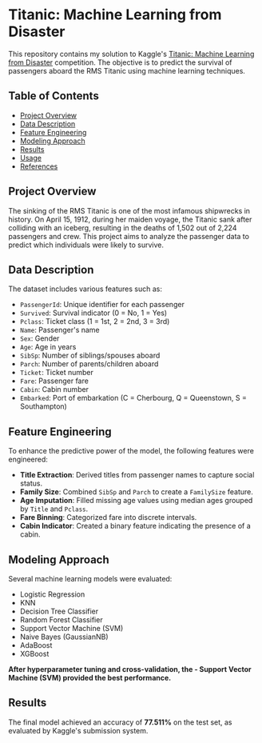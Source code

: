 # Titanic: Machine Learning from Disaster

This repository contains my solution to Kaggle's [Titanic: Machine Learning from Disaster](https://www.kaggle.com/competitions/titanic) competition. The objective is to predict the survival of passengers aboard the RMS Titanic using machine learning techniques.

## Table of Contents

- [Project Overview](#project-overview)
- [Data Description](#data-description)
- [Feature Engineering](#feature-engineering)
- [Modeling Approach](#modeling-approach)
- [Results](#results)
- [Usage](#usage)
- [References](#references)

## Project Overview

The sinking of the RMS Titanic is one of the most infamous shipwrecks in history. On April 15, 1912, during her maiden voyage, the Titanic sank after colliding with an iceberg, resulting in the deaths of 1,502 out of 2,224 passengers and crew. This project aims to analyze the passenger data to predict which individuals were likely to survive.

## Data Description

The dataset includes various features such as:

- `PassengerId`: Unique identifier for each passenger
- `Survived`: Survival indicator (0 = No, 1 = Yes)
- `Pclass`: Ticket class (1 = 1st, 2 = 2nd, 3 = 3rd)
- `Name`: Passenger's name
- `Sex`: Gender
- `Age`: Age in years
- `SibSp`: Number of siblings/spouses aboard
- `Parch`: Number of parents/children aboard
- `Ticket`: Ticket number
- `Fare`: Passenger fare
- `Cabin`: Cabin number
- `Embarked`: Port of embarkation (C = Cherbourg, Q = Queenstown, S = Southampton)

## Feature Engineering

To enhance the predictive power of the model, the following features were engineered:

- **Title Extraction**: Derived titles from passenger names to capture social status.
- **Family Size**: Combined `SibSp` and `Parch` to create a `FamilySize` feature.
- **Age Imputation**: Filled missing age values using median ages grouped by `Title` and `Pclass`.
- **Fare Binning**: Categorized fare into discrete intervals.
- **Cabin Indicator**: Created a binary feature indicating the presence of a cabin.

## Modeling Approach

Several machine learning models were evaluated:

- Logistic Regression
- KNN
- Decision Tree Classifier
- Random Forest Classifier
- Support Vector Machine (SVM)
- Naive Bayes (GaussianNB)
- AdaBoost
- XGBoost

**After hyperparameter tuning and cross-validation, the - Support Vector Machine (SVM) provided the best performance.**

## Results

The final model achieved an accuracy of **77.511%** on the test set, as evaluated by Kaggle's submission system.
